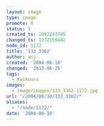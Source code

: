 ```yaml
---
layout: image
type: image
promote: 0
status: 1
created_ts: 1092143785
changed_ts: 1372159442
node_id: 1172
title: '133_3362'
author: anj
created: '2004-08-10'
changed: '2013-06-25'
tags:
  - Kaikoura
images:
  - image/images/133_3362-1172.jpg
url: "/2004/08/10/133_3362/"
aliases:
  - "/node/1172/"
date: '2004-08-10'
---
```


